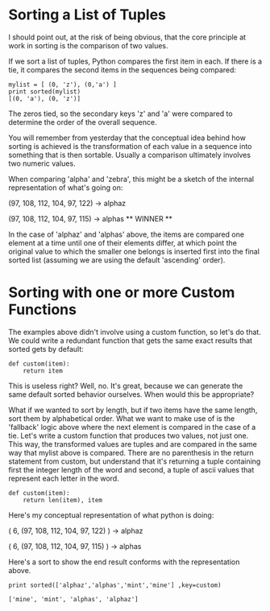 # Sorting a List of Tuples

<p>I should point out, at the risk of being obvious, that the core principle at work in sorting is the comparison of two values.  </p>

If we sort a list of tuples, Python compares the first item in each.  If there is a tie, it compares the second items in the sequences being compared:

<pre>
<code class="language-python">mylist = [ (0, 'z'), (0,'a') ]
print sorted(mylist)
[(0, 'a'), (0, 'z')]
</code></pre>


The zeros tied, so the secondary keys 'z' and 'a' were compared to determine the order of the overall sequence. 


You will remember from yesterday that the conceptual idea behind how sorting is achieved is the transformation of each value in a sequence into something that is then sortable.  Usually a comparison ultimately involves two numeric values.

When comparing 'alpha' and 'zebra', this might be a sketch of the internal representation of what's going on:

(97, 108, 112, 104, 97, 122) -> alphaz

(97, 108, 112, 104, 97, 115) -> alphas ** WINNER **

In the case of 'alphaz' and 'alphas' above, the items are compared one element at a time until one of their elements differ, at which point the original value to which the smaller one belongs is inserted first into the final sorted list (assuming we are using the default 'ascending' order).



# Sorting with one or more Custom Functions 

The examples above didn't involve using a custom function, so let's do that.  We could write a redundant function that gets the same exact results that sorted gets by default:

<pre><code class="language-python">def custom(item):
    return item
</code></pre>

This is useless right? Well, no. It's great, because we can generate the same default sorted behavior ourselves.  When would this be appropriate? 

What if we wanted to sort by length, but if two items have the same length, sort them by alphabetical order.  What we want to make use of is the 'fallback' logic above where the next element is compared in the case of a tie.  Let's write a custom function that produces two values, not just one.  This way, the transformed values are tuples and are compared in the same way that mylist above is compared. There are no parenthesis in the return statement from custom, but understand that it's returning a tuple containing first the integer length of the word and second, a tuple of ascii values that represent each letter in the word. 

<pre><code class="language-python">def custom(item):
    return len(item), item
</code></pre>


Here's my conceptual representation of what python is doing:

( 6, (97, 108, 112, 104, 97, 122) ) -> alphaz

( 6, (97, 108, 112, 104, 97, 115) ) -> alphas



Here's a sort to show the end result conforms with the representation above.

<pre><code class="language-python">print sorted(['alphaz','alphas','mint','mine'] ,key=custom)

['mine', 'mint', 'alphas', 'alphaz']
</code></pre>

